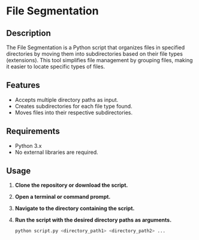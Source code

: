 # File Segmentation

## Description

The File Segmentation is a Python script that organizes files in specified directories by moving them into subdirectories based on their file types (extensions). This tool simplifies file management by grouping files, making it easier to locate specific types of files.

## Features

- Accepts multiple directory paths as input.
- Creates subdirectories for each file type found.
- Moves files into their respective subdirectories.

## Requirements

- Python 3.x
- No external libraries are required.

## Usage

1. **Clone the repository or download the script.**
2. **Open a terminal or command prompt.**
3. **Navigate to the directory containing the script.**
4. **Run the script with the desired directory paths as arguments.**

   ```bash
   python script.py <directory_path1> <directory_path2> ...
